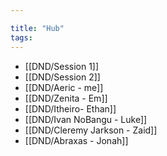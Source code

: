 ```yaml
---

title: "Hub"
tags:
---
```

- [[DND/Session 1]]
- [[DND/Session 2]]
- [[DND/Aeric - me]]
- [[DND/Zenita - Em]]
- [[DND/Itheiro- Ethan]]
- [[DND/Ivan NoBangu - Luke]]
- [[DND/Cleremy Jarkson - Zaid]]
- [[DND/Abraxas - Jonah]]